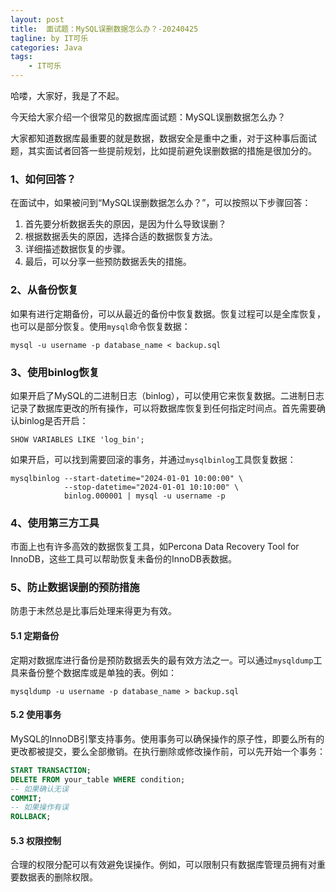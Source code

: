 ```yaml
---
layout: post
title:  面试题：MySQL误删数据怎么办？-20240425
tagline: by IT可乐
categories: Java
tags: 
    - IT可乐
---
```


哈喽，大家好，我是了不起。 

今天给大家介绍一个很常见的数据库面试题：MySQL误删数据怎么办？


<!--more-->

大家都知道数据库最重要的就是数据，数据安全是重中之重，对于这种事后面试题，其实面试者回答一些提前规划，比如提前避免误删数据的措施是很加分的。

### 1、如何回答？

在面试中，如果被问到“MySQL误删数据怎么办？”，可以按照以下步骤回答：

1. 首先要分析数据丢失的原因，是因为什么导致误删？
2. 根据数据丢失的原因，选择合适的数据恢复方法。
3. 详细描述数据恢复的步骤。
4. 最后，可以分享一些预防数据丢失的措施。



### 2、从备份恢复

如果有进行定期备份，可以从最近的备份中恢复数据。恢复过程可以是全库恢复，也可以是部分恢复。使用`mysql`命令恢复数据：

```shell
mysql -u username -p database_name < backup.sql
```



### 3、使用binlog恢复

如果开启了MySQL的二进制日志（binlog），可以使用它来恢复数据。二进制日志记录了数据库更改的所有操作，可以将数据库恢复到任何指定时间点。首先需要确认binlog是否开启：

```shell
SHOW VARIABLES LIKE 'log_bin';
```

如果开启，可以找到需要回滚的事务，并通过`mysqlbinlog`工具恢复数据：

```shell
mysqlbinlog --start-datetime="2024-01-01 10:00:00" \
            --stop-datetime="2024-01-01 10:10:00" \
            binlog.000001 | mysql -u username -p
```



### 4、使用第三方工具

市面上也有许多高效的数据恢复工具，如Percona Data Recovery Tool for InnoDB，这些工具可以帮助恢复未备份的InnoDB表数据。



### 5、防止数据误删的预防措施

防患于未然总是比事后处理来得更为有效。

#### 5.1 定期备份

定期对数据库进行备份是预防数据丢失的最有效方法之一。可以通过`mysqldump`工具来备份整个数据库或是单独的表。例如：

```shell
mysqldump -u username -p database_name > backup.sql
```



#### 5.2 使用事务

MySQL的InnoDB引擎支持事务。使用事务可以确保操作的原子性，即要么所有的更改都被提交，要么全部撤销。在执行删除或修改操作前，可以先开始一个事务：

```sql
START TRANSACTION;
DELETE FROM your_table WHERE condition;
-- 如果确认无误
COMMIT;
-- 如果操作有误
ROLLBACK;
```



#### 5.3 权限控制

合理的权限分配可以有效避免误操作。例如，可以限制只有数据库管理员拥有对重要数据表的删除权限。
